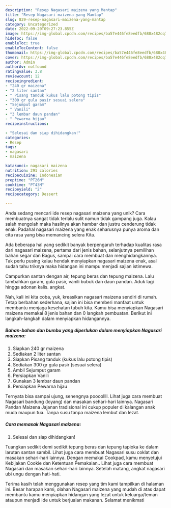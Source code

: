 ```yaml
---
description: "Resep Nagasari maizena yang Mantap"
title: "Resep Nagasari maizena yang Mantap"
slug: 829-resep-nagasari-maizena-yang-mantap
category: Uncategorized
date: 2022-09-20T09:27:23.855Z
image: https://img-global.cpcdn.com/recipes/ba57e446fe8eedfb/680x482cq70/nagasari-maizena-foto-resep-utama.jpg
hideToc: false
enableToc: true
enableTocContent: false
thumbnail: https://img-global.cpcdn.com/recipes/ba57e446fe8eedfb/680x482cq70/nagasari-maizena-foto-resep-utama.jpg
cover: https://img-global.cpcdn.com/recipes/ba57e446fe8eedfb/680x482cq70/nagasari-maizena-foto-resep-utama.jpg
author: Admin
authorAv: notfound
ratingvalue: 3.8
reviewcount: 12
recipeingredient:
- "240 gr maizena"
- "2 liter santan"
- " Pisang tanduk kukus lalu potong tipis"
- "300 gr gula pasir sesuai selera"
- "Sejumput garam"
- " Vanili"
- "3 lembar daun pandan"
- " Pewarna hijau"
recipeinstructions:

- "Selesai dan siap dihidangkan!"
categories:
- Resep
tags:
- nagasari
- maizena

katakunci: nagasari maizena 
nutrition: 291 calories
recipecuisine: Indonesian
preptime: "PT26M"
cooktime: "PT43M"
recipeyield: "2"
recipecategory: Dessert

---
```





Anda sedang mencari ide resep nagasari maizena yang unik? Cara membuatnya sangat tidak terlalu sulit namun tidak gampang juga. Kalau salah mengolah maka hasilnya akan hambar dan justru cenderung tidak enak. Padahal nagasari maizena yang enak seharusnya punya aroma dan cita rasa yang bisa memancing selera Kita.





Ada beberapa hal yang sedikit banyak berpengaruh terhadap kualitas rasa dari nagasari maizena, pertama dari jenis bahan, selanjutnya pemilihan bahan segar dan Bagus, sampai cara membuat dan menghidangkannya. Tak perlu pusing kalau hendak menyiapkan nagasari maizena enak,      asal sudah tahu triknya maka hidangan ini mampu menjadi sajian istimewa.














Campurkan santan dengan air, tepung beras dan tepung maizena. Lalu tambahkan garam, gula pasir, vanili bubuk dan daun pandan. Aduk lagi hingga adonan kalis. angkat.






Nah, kali ini kita coba, yuk, kreasikan nagasari maizena sendiri di rumah. Tetap berbahan sederhana, sajian ini bisa memberi manfaat untuk membantu menjaga kesehatan tubuh kita. Kamu bisa menyiapkan Nagasari maizena memakai 8 jenis bahan dan 0 langkah pembuatan. Berikut ini langkah-langkah dalam menyiapkan hidangannya.

<!--inarticleads1-->

##### Bahan-bahan dan bumbu yang diperlukan dalam menyiapkan Nagasari maizena:

1. Siapkan 240 gr maizena
1. Sediakan 2 liter santan
1. Siapkan  Pisang tanduk (kukus lalu potong tipis)
1. Sediakan 300 gr gula pasir (sesuai selera)
1. Ambil Sejumput garam
1. Persiapkan  Vanili
1. Gunakan 3 lembar daun pandan
1. Persiapkan  Pewarna hijau


Ternyata bisa sampai ujung, senengnya poooollll. Lihat juga cara membuat Nagasari bandung (loyang) dan masakan sehari-hari lainnya. Nagasari Pandan Maizena Jajanan tradisional ini cukup populer di kalangan anak muda maupun tua. Tanpa susu tanpa maizena lembut dan lezat. 

<!--inarticleads2-->

##### Cara memasak Nagasari maizena:


1. Selesai dan siap dihidangkan!

Tuangkan sedikit demi sedikit tepung beras dan tepung tapioka ke dalam larutan santan sambil. Lihat juga cara membuat Nagasari susu coklat dan masakan sehari-hari lainnya. Dengan memakai Cookpad, kamu menyetujui Kebijakan Cookie dan Ketentuan Pemakaian.. Lihat juga cara membuat Nagasari dan masakan sehari-hari lainnya. Setelah matang, angkat nagasari ubi ungu dengan hati-hati. 

Terima kasih telah menggunakan resep yang tim kami tampilkan di halaman ini. Besar harapan kami, olahan Nagasari maizena yang mudah di atas dapat membantu kamu menyiapkan hidangan yang lezat untuk keluarga/teman ataupun menjadi ide untuk berjualan makanan. Selamat menikmati
